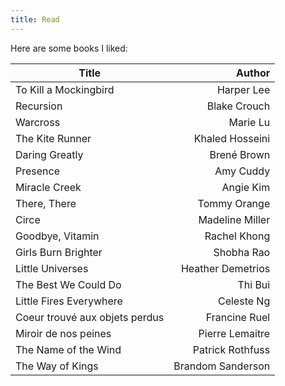 ```yaml
---
title: Read
---
```

Here are some books I liked:

| Title                                    | Author |
| ---------------------------------------- | ---: |
| To Kill a Mockingbird                    | Harper Lee |
| Recursion                                | Blake Crouch |
| Warcross                                 | Marie Lu | 4 |
| The Kite Runner                          | Khaled Hosseini | 5 |
| Daring Greatly                           | Brené Brown | 5 |
| Presence                                 | Amy Cuddy | 4 |
| Miracle Creek                            | Angie Kim | 4 |
| There, There                             | Tommy Orange | 4 |
| Circe                                    | Madeline Miller | 4 |
| Goodbye, Vitamin                         | Rachel Khong | 4 |
| Girls Burn Brighter                      | Shobha Rao | 5 |
| Little Universes                         | Heather Demetrios | 5 |
| The Best We Could Do                     | Thi Bui | 4 |
| Little Fires Everywhere                  | Celeste Ng | 5 |
| Coeur trouvé aux objets perdus           | Francine Ruel | 4 |
| Miroir de nos peines                     | Pierre Lemaitre | 5 |
| The Name of the Wind                     | Patrick Rothfuss | 5 |
| The Way of Kings                         | Brandom Sanderson | 5 |
